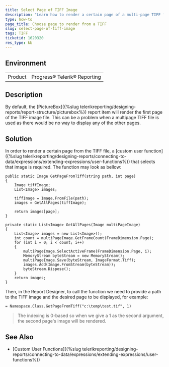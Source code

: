 ```yaml
---
title: Select Page of TIFF Image
description: "Learn how to render a certain page of a multi-page TIFF file using a custom user function in Telerik Reporting."
type: how-to
page_title: Choose page to render from a TIFF
slug: select-page-of-tiff-image
tags: TIFF
ticketid: 1620320
res_type: kb
---
```


## Environment

<table>
	<tbody>
		<tr>
			<td>Product</td>
			<td>Progress® Telerik® Reporting</td>
		</tr>
	</tbody>
</table>


## Description

By default, the [PictureBox]({%slug telerikreporting/designing-reports/report-structure/picturebox%}) report item will render the first page of the TIFF image file. This can be a problem when a multipage TIFF file is used as there would be no way to display any of the other pages.

## Solution

In order to render a certain page from the TIFF file, a [custom user function]({%slug telerikreporting/designing-reports/connecting-to-data/expressions/extending-expressions/user-functions%}) that selects that image is required. The function may look as bellow:

````CSharp
public static Image GetPageFromTiff(string path, int page)
{
	Image tiffImage;
	List<Image> images;

	tiffImage = Image.FromFile(path);
	images = GetAllPages(tiffImage);

	return images[page];
}

private static List<Image> GetAllPages(Image multiPageImage)
{
	List<Image> images = new List<Image>();
	int count = multiPageImage.GetFrameCount(FrameDimension.Page);
	for (int i = 0; i < count; i++)
	{
		multiPageImage.SelectActiveFrame(FrameDimension.Page, i);
		MemoryStream byteStream = new MemoryStream();
		multiPageImage.Save(byteStream, ImageFormat.Tiff);
		images.Add(Image.FromStream(byteStream));
		byteStream.Dispose();
	}
	return images;
}
````

Then, in the Report Designer, to call the function we need to provide a path to the TIFF image and the desired page to be displayed, for example:

`= Namespace.Class.GetPageFromTiff("c:\temp\test.tif", 1)`

> The indexing is 0-based so when we give a 1 as the second argument, the second page's image will be rendered.

## See Also

* [Custom User Functions]({%slug telerikreporting/designing-reports/connecting-to-data/expressions/extending-expressions/user-functions%})
